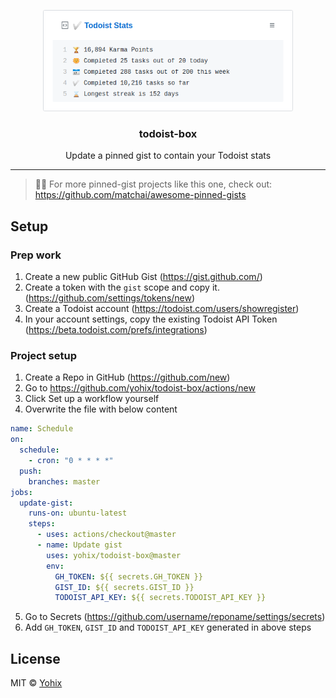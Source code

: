 <p align="center">
  <img width="400" src="screenshot.png">
  <h3 align="center">todoist-box</h3>
  <p align="center">Update a pinned gist to contain your Todoist stats</p>
</p>

---

> 📌✨ For more pinned-gist projects like this one, check out: https://github.com/matchai/awesome-pinned-gists

## Setup

### Prep work

1. Create a new public GitHub Gist (https://gist.github.com/)
1. Create a token with the `gist` scope and copy it. (https://github.com/settings/tokens/new)
1. Create a Todoist account (https://todoist.com/users/showregister)
1. In your account settings, copy the existing Todoist API Token (https://beta.todoist.com/prefs/integrations)

### Project setup

1. Create a Repo in GitHub (https://github.com/new)
1. Go to https://github.com/yohix/todoist-box/actions/new
1. Click Set up a workflow yourself
1. Overwrite the file with below content

```yml
name: Schedule
on:
  schedule:
    - cron: "0 * * * *"
  push:
    branches: master
jobs:
  update-gist:
    runs-on: ubuntu-latest
    steps:
      - uses: actions/checkout@master
      - name: Update gist
        uses: yohix/todoist-box@master
        env:
          GH_TOKEN: ${{ secrets.GH_TOKEN }}
          GIST_ID: ${{ secrets.GIST_ID }}
          TODOIST_API_KEY: ${{ secrets.TODOIST_API_KEY }}
```
5. Go to Secrets (https://github.com/username/reponame/settings/secrets)
6. Add `GH_TOKEN`, `GIST_ID` and `TODOIST_API_KEY` generated in above steps

## License

MIT © [Yohix](LICENSE)
